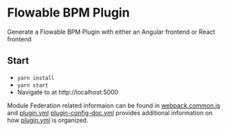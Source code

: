 # Flowable BPM Plugin

Generate a Flowable BPM Plugin with either an Angular frontend or React frontend

## Start

- ``yarn install``
- ``yarn start``
- Navigate to at http://localhost:5000

Module Federation related informaion can be found in [webpack.common.js](webpack/webpack.common.js) and [plugin.yml](src/main/resources/plugin.yml)
[plugin-config-doc.yml](src/main/resources/plugin-config-doc.yml) provides additional information on how [plugin.yml](src/main/resources/plugin.yml) is organized.

